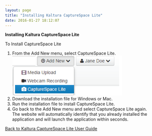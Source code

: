 ```yaml
---
layout: page
title: "Installing Kaltura CaptureSpace Lite"
date: 2016-01-27 18:12:07
---
```


<p class="mce-heading-1">
    <span><span><strong>Installing Kaltura CaptureSpace Lite</strong></span></span>
  </p>
  
  <p>
    <span><span></span></span><span class="mce-procedure">To Install CaptureSpace Lite</span>
  </p>
  
  <ol>
    <li>
      <span>Fr</span><span>om the Add New menu, select CaptureSpace Lite.<br /><img src="../../assets/2949.img">
    </li>
    <li>
      <span>Download the installation file for Windows or Mac.</span>
    </li>
    <li>
      <span>Run the installation file to install CaptureSpace Lite.</span>
    </li>
    <li>
      <span>Go back to the Add New menu and select CaptureSpace Lite again. <br />The website will automatically identify that you already installed the application and will launch the application within seconds.</span>
    </li>
  </ol>
  
  <p>
    <a href="{{site.url}}/documentation/Knowledge/kaltura-capturespace-lite-user-guide.html" target="_blank"><span>Back to Kaltura CaptureSpace Lite User Guide</span></a>
  </p>